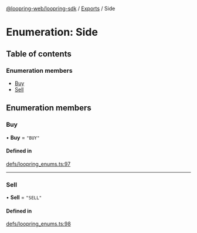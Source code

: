[@loopring-web/loopring-sdk](../README.md) / [Exports](../modules.md) / Side

# Enumeration: Side

## Table of contents

### Enumeration members

- [Buy](Side.md#buy)
- [Sell](Side.md#sell)

## Enumeration members

### Buy

• **Buy** = `"BUY"`

#### Defined in

[defs/loopring_enums.ts:97](https://github.com/Loopring/loopring_sdk/blob/cd42b57/src/defs/loopring_enums.ts#L97)

___

### Sell

• **Sell** = `"SELL"`

#### Defined in

[defs/loopring_enums.ts:98](https://github.com/Loopring/loopring_sdk/blob/cd42b57/src/defs/loopring_enums.ts#L98)
